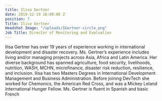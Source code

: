 ```yaml
---
title: Ilisa Gertner
date: 2019-12-19 16:09:00 Z
position: 7
Title: Ilisa Gertner
Headshot Image: "/uploads/IGertner-circle.png"
Job Title: Director of Monitoring and Evaluation
---
```


Ilisa Gertner has over 19 years of experience working in international development and disaster recovery. Ms. Gertner’s experience includes living and/or managing projects across Asia, Africa and Latin America. Her diverse background has spanned agriculture, food security, livelihoods, nutrition, WASH, MCHN, microfinance, disaster risk reduction, resilience, and inclusion. Ilisa has two Masters Degrees in International Development Management and Business Administration. Before joining DevTech she worked for Chemonics, the American Red Cross, and was a Mickey Leland International Hunger Fellow. Ms. Gertner is fluent in Spanish and basic French